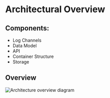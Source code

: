 # Architectural Overview

## Components:

- Log Channels
- Data Model
- API
- Container Structure
- Storage

## Overview

![Architecture overview diagram](https://github.com/willemodendaal/loggy/blob/master/doc/diagrams/architectural%20overview.png)

